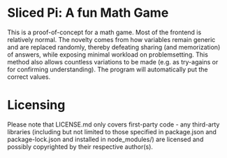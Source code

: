 # Sliced Pi: A fun Math Game
This is a proof-of-concept for a math game. Most of the frontend is relatively normal. The novelty comes from how variables remain generic and are replaced randomly, thereby defeating sharing (and memorization) of answers, while exposing minimal workload on problemsetting. This method also allows countless variations to be made (e.g. as try-agains or for confirming understanding). The program will automatically put the correct values.

# Licensing
Please note that LICENSE.md only covers first-party code - any third-arty libraries (including but not limited to those specified in package.json and package-lock.json and installed in node_modules/) are licensed and possibly copyrighted by their respective author(s).
